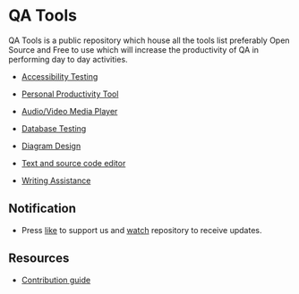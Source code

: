 # QA Tools
QA Tools is a public repository which house all the tools list preferably Open Source and Free to use which will increase the productivity of QA in performing day to day activities.

* [Accessibility Testing](https://github.com/codewithmmak/QATools/blob/master/accessibility-testing.md)

* [Personal Productivity Tool](https://github.com/codewithmmak/qa-tools/blob/master/personal-productivity-tool.md)

* [Audio/Video Media Player](https://github.com/codewithmmak/qa-tools/blob/master/audio-video-media-player.md)

* [Database Testing](https://github.com/codewithmmak/QATools/blob/master/database-testing.md)

* [Diagram Design](https://github.com/codewithmmak/QATools/blob/master/diagram-design.md)

* [Text and source code editor](https://github.com/codewithmmak/QATools/blob/master/text-and-source-code-editor.md)

* [Writing Assistance ](https://github.com/codewithmmak/QATools/blob/master/WritingAssistance.md)

## Notification
* Press [like](https://github.com/codewithmmak/QATools/stargazers) to support us and [watch](https://github.com/codewithmmak/QATools/subscription) repository to receive updates.

## Resources
* [Contribution guide](https://github.com/codewithmmak/QATools/blob/master/CONTRIBUTING.md)
